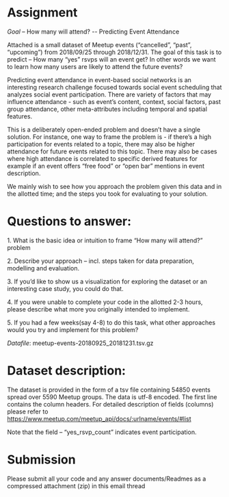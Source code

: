 Assignment
==========

_Goal_ – How many will attend? -- Predicting Event Attendance

Attached is a small dataset of Meetup events (“cancelled”, “past”,
“upcoming”) from 2018/09/25 through 2018/12/31. The goal of this task is
to predict – How many “yes” rsvps will an event get? In other words we
want to learn how many users are likely to attend the future events?

Predicting event attendance in event-based social networks is an
interesting research challenge focused towards social event scheduling
that analyzes social event participation. There are variety of factors
that may influence attendance - such as event’s content, context, social
factors, past group attendance, other meta-attributes including temporal
and spatial features.

This is a deliberately open-ended problem and doesn’t have a single
solution. For instance, one way to frame the problem is - if there’s a
high participation for events related to a topic, there may also be
higher attendance for future events related to this topic. There may
also be cases where high attendance is correlated to specific derived
features for example if an event offers “free food” or “open bar”
mentions in event description.

We mainly wish to see how you approach the problem given this data and
in the allotted time; and the steps you took for evaluating to your
solution.

Questions to answer:
====================
1\. What is the basic idea or intuition to frame “How many will attend?”
problem

2\. Describe your approach – incl. steps taken for data preparation,
modelling and evaluation.

3\. If you’d like to show us a visualization for exploring the dataset or
an interesting case study, you could do that.

4\. If you were unable to complete your code in the allotted 2-3 hours,
please describe what more you originally intended to implement.

5\. If you had a few weeks(say 4-8) to do this task, what other
approaches would you try and implement for this problem?

_Datafile_: meetup-events-20180925\_20181231.tsv.gz

Dataset description:
====================
The dataset is provided in the form of a tsv file containing 54850
events spread over 5590 Meetup groups. The data is utf-8 encoded. The
first line contains the column headers. For detailed description of
fields (columns) please refer to
<https://www.meetup.com/meetup_api/docs/:urlname/events/#list>

Note that the field – “yes\_rsvp\_count” indicates event participation.

Submission
==========
Please submit all your code and any answer documents/Readmes as a
compressed attachment (zip) in this email thread
